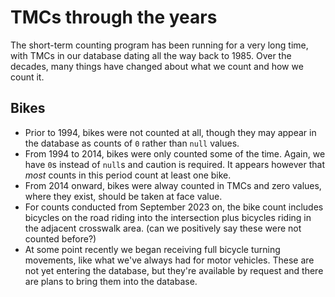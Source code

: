 # TMCs through the years

The short-term counting program has been running for a very long time, with TMCs in our database dating all the way back to 1985. Over the decades, many things have changed about what we count and how we count it.

## Bikes

* Prior to 1994, bikes were not counted at all, though they may appear in the database as counts of `0` rather than `null` values. 
* From 1994 to 2014, bikes were only counted some of the time. Again, we have `0`s instead of `null`s and caution is required. It appears however that _most_ counts in this period count at least one bike.
* From 2014 onward, bikes were alway counted in TMCs and zero values, where they exist, should be taken at face value.
* For counts conducted from September 2023 on, the bike count includes bicycles on the road riding into the intersection plus bicycles riding in the adjacent crosswalk area. (can we positively say these were not counted before?)
* At some point recently we began receiving full bicycle turning movements, like what we've always had for motor vehicles. These are not yet entering the database, but they're available by request and there are plans to bring them into the database. 